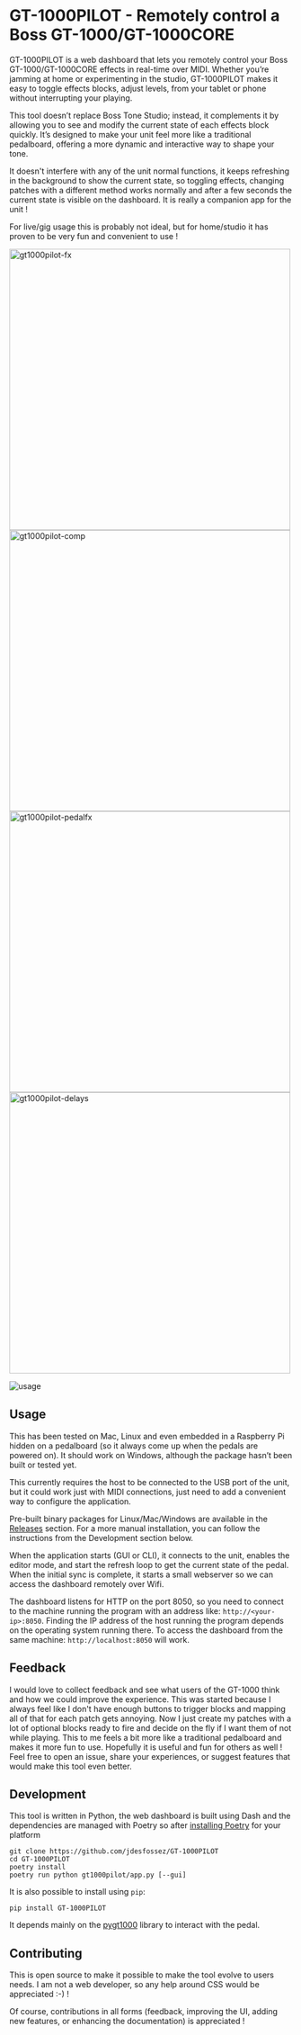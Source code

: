 # GT-1000PILOT - Remotely control a Boss GT-1000/GT-1000CORE

GT-1000PILOT is a web dashboard that lets you remotely control your Boss
GT-1000/GT-1000CORE effects in real-time over MIDI. Whether you’re jamming at
home or experimenting in the studio, GT-1000PILOT makes it easy to toggle
effects blocks, adjust levels, from your tablet or phone without interrupting
your playing.

This tool doesn’t replace Boss Tone Studio; instead, it complements it by
allowing you to see and modify the current state of each effects block quickly.
It’s designed to make your unit feel more like a traditional pedalboard,
offering a more dynamic and interactive way to shape your tone.

It doesn't interfere with any of the unit normal functions, it keeps refreshing
in the background to show the current state, so toggling effects, changing
patches with a different method works normally and after a few seconds the
current state is visible on the dashboard. It is really a companion app for the
unit !

For live/gig usage this is probably not ideal, but for home/studio it has
proven to be very fun and convenient to use !


<img width="500" alt="gt1000pilot-fx" src="https://github.com/user-attachments/assets/48bd7944-8d1a-449e-b419-6db9105991d7">
<img width="500" alt="gt1000pilot-comp" src="https://github.com/user-attachments/assets/518028ca-1603-41e0-96b0-0c3583e063e4">
<img width="500" alt="gt1000pilot-pedalfx" src="https://github.com/user-attachments/assets/429e2278-d8d9-4a81-9cae-3acde65d9d16">
<img width="500" alt="gt1000pilot-delays" src="https://github.com/user-attachments/assets/5cfd74b8-127e-461c-ba53-0c5445197190">

![usage](https://github.com/user-attachments/assets/9fb24edc-6d52-46ae-885a-a974bfc6e001)

## Usage

This has been tested on Mac, Linux and even embedded in a Raspberry Pi hidden
on a pedalboard (so it always come up when the pedals are powered on). It
should work on Windows, although the package hasn’t been built or tested yet.

This currently requires the host to be connected to the USB port of the unit,
but it could work just with MIDI connections, just need to add a convenient way
to configure the application.

Pre-built binary packages for Linux/Mac/Windows are available in the
[Releases](https://github.com/jdesfossez/pygt1000/releases) section. For a
more manual installation, you can follow the instructions from the Development
section below.

When the application starts (GUI or CLI), it connects to the unit, enables the
editor mode, and start the refresh loop to get the current state of the pedal.
When the initial sync is complete, it starts a small webserver so we can access
the dashboard remotely over Wifi.

The dashboard listens for HTTP on the port 8050, so you need to connect to the
machine running the program with an address like: `http://<your-ip>:8050`.
Finding the IP address of the host running the program depends on the operating
system running there. To access the dashboard from the same machine:
`http://localhost:8050` will work.

## Feedback

I would love to collect feedback and see what users of the GT-1000 think and
how we could improve the experience. This was started because I always feel
like I don't have enough buttons to trigger blocks and mapping all of that for
each patch gets annoying. Now I just create my patches with a lot of optional
blocks ready to fire and decide on the fly if I want them of not while playing.
This to me feels a bit more like a traditional pedalboard and makes it more fun
to use. Hopefully it is useful and fun for others as well ! Feel free to open
an issue, share your experiences, or suggest features that would make this tool
even better.

## Development

This tool is written in Python, the web dashboard is built using Dash and the
dependencies are managed with Poetry so after
[installing Poetry](https://python-poetry.org/docs/#installation) for your
platform

```
git clone https://github.com/jdesfossez/GT-1000PILOT
cd GT-1000PILOT
poetry install
poetry run python gt1000pilot/app.py [--gui]
```

It is also possible to install using `pip`:
```
pip install GT-1000PILOT
```

It depends mainly on the [pygt1000](https://github.com/jdesfossez/pygt1000)
library to interact with the pedal.

## Contributing

This is open source to make it possible to make the tool evolve to users needs.
I am not a web developer, so any help around CSS would be appreciated :-) !

Of course, contributions in all forms (feedback, improving the UI, adding new
features, or enhancing the documentation) is appreciated !
